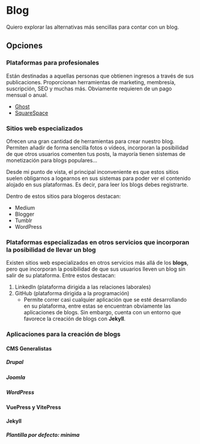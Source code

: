 # Blog

Quiero explorar las alternativas más sencillas para contar con un blog.

## Opciones

### Plataformas para profesionales

Están destinadas a aquellas personas que obtienen ingresos a través de sus publicaciones. Proporcionan herramientas de marketing, membresía, suscripción, SEO y muchas más. Obviamente requieren de un pago mensual o anual.

 + [Ghost](https://ghost.org/es/)
 + [SquareSpace](https://es.squarespace.com/)

### Sitios web especializados

Ofrecen una gran cantidad de herramientas para crear nuestro blog. Permiten añadir de forma sencilla fotos o vídeos, incorporan la posibilidad de que otros usuarios comenten tus posts, la mayoría tienen sistemas de monetización para blogs populares...

Desde mi punto de vista, el principal inconveniente es que estos sitios suelen obligarnos a logearnos en sus sistemas para poder ver el contenido alojado en sus plataformas. Es decir, para leer los blogs debes registrarte.

Dentro de estos sitios para blogeros destacan:

   + Medium
   + Blogger
   + Tumblr
   + WordPress

### Plataformas especializadas en otros servicios que incorporan la posibilidad de llevar un blog

Existen sitios web especializados en otros servicios más allá de los __blogs__, pero que incorporan la posibilidad de que sus usuarios lleven un blog sin salir de su plataforma. Entre estos destacan:

  1. LinkedIn (plataforma dirigida a las relaciones laborales)
  1. GitHub (plataforma dirigida a la programación)
     - Permite correr casi cualquier aplicación que se esté desarrollando en su plataforma, entre estas se encuentran obviamente las aplicaciones de blogs. Sin embargo, cuenta con un entorno que favorece la creación de blogs con __Jekyll__.
  

### Aplicaciones para la creación de blogs

#### CMS Generalistas

##### Drupal

##### Joomla

##### WordPress

#### VuePress y VitePress

#### Jekyll

##### Plantilla por defecto: minima